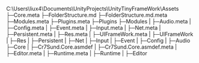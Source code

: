 C:\Users\liux4\Documents\UnityProjects\UnityTinyFrameWork\Assets
├─Core.meta
├─FolderStructure.md
├─FolderStructure.md.meta
├─Modules.meta
├─Plugins.meta
├─Plugins
├─Modules
|    ├─Audio.meta
|    ├─Config.meta
|    ├─Event.meta
|    ├─Input.meta
|    ├─Net.meta
|    ├─Persistent.meta
|    ├─Res.meta
|    ├─UIFrameWork.meta
|    ├─UIFrameWork
|    ├─Res
|    ├─Persistent
|    ├─Net
|    ├─Input
|    ├─Event
|    ├─Config
|    ├─Audio
├─Core
|  ├─Cr7Sund.Core.asmdef
|  ├─Cr7Sund.Core.asmdef.meta
|  ├─Editor.meta
|  ├─Runtime.meta
|  ├─Runtime
|  ├─Editor